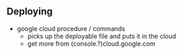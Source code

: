 ## Deploying
- google cloud procedure / commands
   - picks up the deployable file and puts it in the cloud
   - get more from (console.?)cloud.google.com
